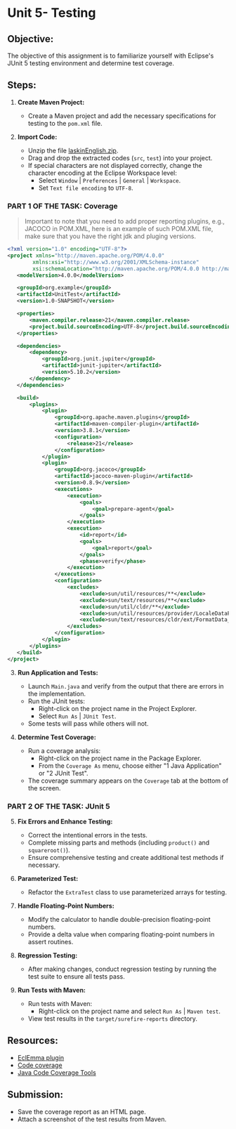 # Unit 5- Testing

## Objective:
The objective of this assignment is to familiarize yourself with Eclipse's JUnit 5 testing environment and determine test coverage.

## Steps:
1. **Create Maven Project:**
   - Create a Maven project and add the necessary specifications for testing to the `pom.xml` file.

2. **Import Code:**
   - Unzip the file [laskinEnglish.zip](laskinEnglish.zip).
   - Drag and drop the extracted codes (`src`, `test`) into your project.
   - If special characters are not displayed correctly, change the character encoding at the Eclipse Workspace level:
     - Select `Window` | `Preferences` | `General` | `Workspace`.
     - Set `Text file encoding` to `UTF-8`.

### PART 1 OF THE TASK: Coverage

> Important to note that you need to add proper reporting plugins, e.g., JACOCO in POM.XML, here is an example of such POM.XML file, make sure that you have the
right jdk and pluging versions.
 ```xml
<?xml version="1.0" encoding="UTF-8"?>
<project xmlns="http://maven.apache.org/POM/4.0.0"
         xmlns:xsi="http://www.w3.org/2001/XMLSchema-instance"
         xsi:schemaLocation="http://maven.apache.org/POM/4.0.0 http://maven.apache.org/xsd/maven-4.0.0.xsd">
    <modelVersion>4.0.0</modelVersion>

    <groupId>org.example</groupId>
    <artifactId>UnitTest</artifactId>
    <version>1.0-SNAPSHOT</version>

    <properties>
        <maven.compiler.release>21</maven.compiler.release>
        <project.build.sourceEncoding>UTF-8</project.build.sourceEncoding>
    </properties>

    <dependencies>
        <dependency>
            <groupId>org.junit.jupiter</groupId>
            <artifactId>junit-jupiter</artifactId>
            <version>5.10.2</version>
        </dependency>
    </dependencies>

    <build>
        <plugins>
            <plugin>
                <groupId>org.apache.maven.plugins</groupId>
                <artifactId>maven-compiler-plugin</artifactId>
                <version>3.8.1</version>
                <configuration>
                    <release>21</release>
                </configuration>
            </plugin>
            <plugin>
                <groupId>org.jacoco</groupId>
                <artifactId>jacoco-maven-plugin</artifactId>
                <version>0.8.9</version>
                <executions>
                    <execution>
                        <goals>
                            <goal>prepare-agent</goal>
                        </goals>
                    </execution>
                    <execution>
                        <id>report</id>
                        <goals>
                            <goal>report</goal>
                        </goals>
                        <phase>verify</phase>
                    </execution>
                </executions>
                <configuration>
                    <excludes>
                        <exclude>sun/util/resources/**</exclude>
                        <exclude>sun/text/resources/**</exclude>
                        <exclude>sun/util/cldr/**</exclude>
                        <exclude>sun/util/resources/provider/LocaleDataProvider</exclude>
                        <exclude>sun/text/resources/cldr/ext/FormatData_fi</exclude>
                    </excludes>
                </configuration>
            </plugin>
        </plugins>
    </build>
</project>


```

3. **Run Application and Tests:**
   - Launch `Main.java` and verify from the output that there are errors in the implementation.
   - Run the JUnit tests:
     - Right-click on the project name in the Project Explorer.
     - Select `Run As` | `JUnit Test`.
   - Some tests will pass while others will not.

4. **Determine Test Coverage:**
   - Run a coverage analysis:
     - Right-click on the project name in the Package Explorer.
     - From the `Coverage As` menu, choose either "1 Java Application" or "2 JUnit Test".
   - The coverage summary appears on the `Coverage` tab at the bottom of the screen.

### PART 2 OF THE TASK: JUnit 5

5. **Fix Errors and Enhance Testing:**
   - Correct the intentional errors in the tests.
   - Complete missing parts and methods (including `product()` and `squareroot()`).
   - Ensure comprehensive testing and create additional test methods if necessary.

6. **Parameterized Test:**
   - Refactor the `ExtraTest` class to use parameterized arrays for testing.

7. **Handle Floating-Point Numbers:**
   - Modify the calculator to handle double-precision floating-point numbers.
   - Provide a delta value when comparing floating-point numbers in assert routines.

8. **Regression Testing:**
   - After making changes, conduct regression testing by running the test suite to ensure all tests pass.

9. **Run Tests with Maven:**
   - Run tests with Maven:
     - Right-click on the project name and select `Run As` | `Maven test`.
   - View test results in the `target/surefire-reports` directory.

## Resources:
- [EclEmma plugin](http://www.eclemma.org/)
- [Code coverage](http://en.wikipedia.org/wiki/Code_coverage)
- [Java Code Coverage Tools](http://en.wikipedia.org/wiki/Java_Code_Coverage_Tools)

## Submission:
- Save the coverage report as an HTML page.
- Attach a screenshot of the test results from Maven.
